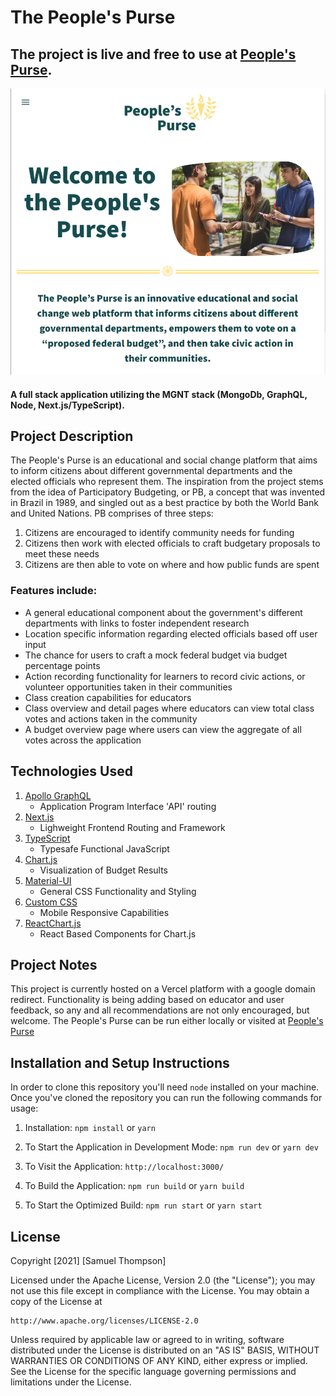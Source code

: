# The People's Purse
## The project is live and free to use at [People's Purse](https://peoplespurse.org). 
![Alt text](./assets/peoplesPurseScreenShot.png?raw=true "Peoples Purse Landing Page")
#### A full stack application utilizing the MGNT stack (MongoDb, GraphQL, Node, Next.js/TypeScript). 

## Project Description
The People's Purse is an educational and social change platform that aims to inform citizens about different governmental departments and the elected officials who represent them. The inspiration from the project stems from the idea of Participatory Budgeting, or PB, a concept that was invented in Brazil in 1989, and singled out as a best practice by both the World Bank and United Nations. PB comprises of three steps:
1.	Citizens are encouraged to identify community needs for funding
2.	Citizens then work with elected officials to craft budgetary proposals to meet these needs
3.	Citizens are then able to vote on where and how public funds are spent

### Features include: 
- A general educational component about the government's different departments with links to foster independent research
- Location specific information regarding elected officials based off user input
- The chance for users to craft a mock federal budget via budget percentage points
- Action recording functionality for learners to record civic actions, or volunteer opportunities taken in their communities
- Class creation capabilities for educators
- Class overview and detail pages where educators can view total class votes and actions taken in the community
- A budget overview page where users can view the aggregate of all votes across the application 

## Technologies Used
1. [Apollo GraphQL](https://www.apollographql.com/) 
    - Application Program Interface 'API' routing
2. [Next.js](https://nextjs.org/) 
    - Lighweight Frontend Routing and Framework
3. [TypeScript](https://www.typescriptlang.org/) 
    - Typesafe Functional JavaScript
4. [Chart.js](https://www.chartjs.org/) 
    - Visualization of Budget Results
5. [Material-UI](https://mui.com/material-ui/) 
    - General CSS Functionality and Styling
6. [Custom CSS](https://developer.mozilla.org/en-US/docs/Web/CSS) 
    - Mobile Responsive Capabilities
7. [ReactChart.js](https://react-chartjs-2.js.org/) 
    - React Based Components for Chart.js

## Project Notes
This project is currently hosted on a Vercel platform with a google domain redirect. Functionality is being adding based on educator and user feedback, so any and all recommendations are not only encouraged, but welcome. The People's Purse can be run either locally or visited at [People's Purse](https://peoplespurse.org)

## Installation and Setup Instructions
In order to clone this repository you'll need `node` installed on your machine. Once you've cloned the repository you can run the following commands for usage:

1. Installation:
    `npm install` or `yarn`

2. To Start the Application in Development Mode:
    `npm run dev` or `yarn dev`  

3. To Visit the Application:
    `http://localhost:3000/`

4. To Build the Application:
    `npm run build` or `yarn build`

5. To Start the Optimized Build:
    `npm run start` or `yarn start`

## License
Copyright [2021] [Samuel Thompson]

Licensed under the Apache License, Version 2.0 (the "License"); you may not use this file except in compliance with the License.
You may obtain a copy of the License at

    http://www.apache.org/licenses/LICENSE-2.0

Unless required by applicable law or agreed to in writing, software
distributed under the License is distributed on an "AS IS" BASIS,
WITHOUT WARRANTIES OR CONDITIONS OF ANY KIND, either express or implied.
See the License for the specific language governing permissions and
limitations under the License.
